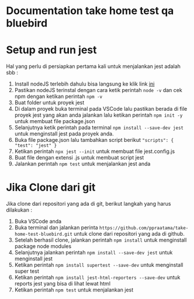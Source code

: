 # Documentation take home test qa bluebird

# Setup and run jest
Hal yang perlu di persiapkan pertama kali untuk menjalankan jest adalah sbb : 

 1. Install nodeJS terlebih dahulu bisa langsung ke klik link [ini](https://nodejs.org/en/download) 
 2. Pastikan nodeJS terinstal dengan cara ketik perintah `node -v` dan cek npm dengan ketikan perintah `npm -v`
 3. Buat folder untuk proyek jest
 4. Di dalam proyek buka terminal pada VSCode lalu pastikan berada di file proyek jest yang akan anda jalankan lalu ketikan perintah `npm init -y` untuk membuat file package.json
 5. Selanjutnya ketik perintah pada terminal `npm install --save-dev jest` untuk menginstall jest pada proyek anda.
 6. Buka file package.json lalu tambahkan script berikut `"scripts": { "test": "jest" }`
 7. Ketikan perintah `npx jest --init` untuk membuat file jest.config.js
 8. Buat file dengan extensi .js untuk membuat script jest
 9. Jalankan perintah `npm test` untuk menjalankan jest anda

 # Jika Clone dari git
 Jika clone dari repositori yang ada di git, berikut langkah yang harus dilakukan : 

 1. Buka VSCode anda
 2. Buka terminal dan jalankan perinta `https://github.com/ppraatama/take-home-test-bluebird.git`  untuk clone dari repositori yang ada di github.
 3. Setelah berhasil clone, jalankan perintah `npm install` untuk menginstall package node modules
 4. Selanjutnya jalankan perintah `npm install --save-dev jest` untuk menginstall jest
 5. Ketikan perintah `npm install supertest --save-dev` untuk menginstall super test
 6. Ketikan perintah `npm install jest-html-reporters --save-dev` untuk reports jest yang bisa di lihat lewat html
 7. Ketikan perintah `npm test` untuk menjalankan jest
